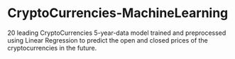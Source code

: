 # CryptoCurrencies-MachineLearning
20 leading CryptoCurrencies 5-year-data model trained and preprocessed using Linear Regression to predict the open and closed prices of the cryptocurrencies in the future.
